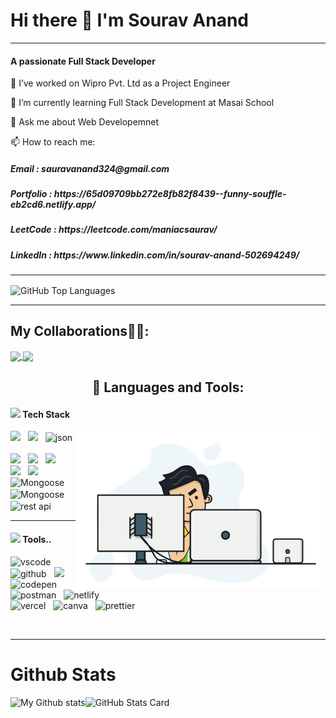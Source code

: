 # Hi there 👋 I'm Sourav Anand
<hr>
                                             <h4>A passionate Full Stack Developer</h2>

🔭 I’ve worked on Wipro Pvt. Ltd as a Project Engineer

🌱 I’m currently learning Full Stack Development at Masai School

 💬 Ask me about Web Developemnet
 
 📫 How to reach me: 

  <h5>Email : sauravanand324@gmail.com</h5>
  
  <h5>Portfolio : https://65d09709bb272e8fb82f8439--funny-souffle-eb2cd6.netlify.app/</h5>
  
  <h5>LeetCode : https://leetcode.com/maniacsaurav/</h5>

  <h5>LinkedIn : https://www.linkedin.com/in/sourav-anand-502694249/</h5>
  <hr>
  
   <img id="github-top-langs" src="https://github-readme-stats.vercel.app/api/top-langs/?username=SouravAnand-16&theme=react&layout=compact" alt="GitHub Top Languages" align="center" border-radius="40px" width="800px" height="100px">

   
   <hr>
   <h2>My Collaborations👨‍💻:</h2>
   
<div aling="center">
<a href="https://github.com/Saurabh8657/Team_kushal_koder">
  <img align="center" src="https://github-readme-stats.vercel.app/api/pin/?username=saurabh8657&repo=Team_kushal_koder&theme=ayu-mirage&layout=compact" />
</a>
  </a>
    <a href="https://github.com/ShlokGaikwad/collab_project">
      <img align="center" src="https://github-readme-stats.vercel.app/api/pin/?username=ShlokGaikwad&repo=collab_project&theme=ayu-mirage&layout=compact" />
    </a>
</div>


<h2 align="center">🚀 Languages and Tools: </h2>
 
<h4><img src="https://media.giphy.com/media/iY8CRBdQXODJSCERIr/giphy.gif" width="30px">&nbsp;Tech Stack</h4>
 <img align="right" alt="Coding" width="400" src="https://github.com/Saurabh8657/Saurabh8657/blob/main/hadder.gif">
<p>
 <img src="https://img.shields.io/badge/html5%20-%23e34f26.svg?&style=for-the-badge&logo=html5&logoColor=white" />&nbsp;&nbsp;
 <img src="https://img.shields.io/badge/css3%20-%231572B6.svg?&style=for-the-badge&logo=css3&logoColor=white" />&nbsp;&nbsp;
<img src="https://img.shields.io/badge/Node.js-43853D?style=for-the-badge&logo=node.js&logoColor=white" alt="json" />&nbsp;&nbsp;
 <br/>
<img src="https://img.shields.io/badge/express.js-%23404d59.svg?style=for-the-badge&logo=express&logoColor=%2361DAFB" />&nbsp;&nbsp;
<img src="https://img.shields.io/badge/MongoDB-%234ea94b.svg?style=for-the-badge&logo=mongodb&logoColor=white" />&nbsp;&nbsp;
<img src="https://img.shields.io/badge/NPM-%23000000.svg?style=for-the-badge&logo=npm&logoColor=white" />&nbsp;&nbsp;
<br/>
<img src="https://img.shields.io/badge/javascript%20-%23F7DF1.svg?&style=for-the-badge&logo=javascript&logoColor=white" />&nbsp;&nbsp;
<img src="https://img.shields.io/badge/bootstrap-%23563D7C.svg?style=for-the-badge&logo=bootstrap&logoColor=white" />&nbsp;&nbsp;
<img src="https://img.shields.io/badge/SQL-4EA94B?style=for-the-badge&logo=Mongoose&logoColor=white" alt="Mongoose"/>
<!-- <img src="https://img.shields.io/badge/mui-%231572B6.svg?style=for-the-badge&logo=mui&logoColor=white" />&nbsp;&nbsp; -->
 <br/>
 <img src="https://img.shields.io/badge/Mongoose-%23000000.svg?style=for-the-badge&logo=flask&logoColor=white" align="center" alt="Mongoose"/>
  <img src="https://img.shields.io/badge/rest api-%23323330.svg?style=for-the-badge&logo=express&logoColor=white" align="center" alt="rest api"/>
<br/>
</p>
<hr>
 
<h4><img src="https://media.giphy.com/media/iY8CRBdQXODJSCERIr/giphy.gif" width="30px">&nbsp;Tools..</h4>
<p>
  <img src="https://img.shields.io/badge/VSCode-0078D4?style=for-the-badge&logo=visual%20studio%20code&logoColor=white" alt="vscode" />&nbsp;&nbsp;
  <img src="https://img.shields.io/badge/GitHub-100000?style=for-the-badge&logo=github&logoColor=white" alt="github"/>&nbsp;&nbsp;
  <img src="https://img.shields.io/badge/Git%20-%23F7DF1E.svg?&style=for-the-badge&color=blue&logo=Git&logoColor=white" />&nbsp;&nbsp;
 <br/>
 <img src="https://img.shields.io/badge/Codepen-000000?style=for-the-badge&logo=codepen&logoColor=white" alt="codepen" />&nbsp;&nbsp;
 <img src="https://img.shields.io/badge/Postman-FF6C37?style=for-the-badge&logo=Postman&logoColor=white" alt="postman"/>&nbsp;&nbsp;
 <img src="https://img.shields.io/badge/Netlify-00C7B7?style=for-the-badge&logo=netlify&logoColor=white" alt="netlify" />&nbsp;&nbsp;
  <br/>
  <img src="https://img.shields.io/badge/Vercel-000000?style=for-the-badge&logo=vercel&logoColor=white" alt="vercel" />&nbsp;&nbsp;
  <img src="https://img.shields.io/badge/Canva-%2300C4CC.svg?&style=for-the-badge&logo=Canva&logoColor=white" alt="canva" />&nbsp;&nbsp;
  <img src="https://img.shields.io/badge/prettier-1A2C34?style=for-the-badge&logo=prettier&logoColor=F7BA3E" alt="prettier" />&nbsp;&nbsp;
</p>
<!-- <br/>
<hr> -->
</div>
<br/>
<hr>

  <h1>Github Stats</h1>


 <div display="flex">
    <img alt="My Github stats" align="left" src="https://github-readme-streak-stats.herokuapp.com/?user=SouravAnand-16&theme=react&layout=compact" />

   <img id="github-stats-card" src="https://github-readme-stats.vercel.app/api/?username=SouravAnand-16&show_icons=true&theme=react&layout=compact" alt="GitHub Stats Card"  aling="right">
 </div> 
